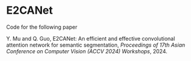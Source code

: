 # E2CANet

Code for the following paper

Y. Mu and Q. Guo, E2CANet: An efficient and effective convolutional attention network for semantic segmentation, *Proceedings of 17th Asian Conference on Computer Vision (ACCV 2024) Workshops*, 2024.
